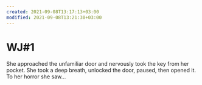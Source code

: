 ```yaml
---
created: 2021-09-08T13:17:13+03:00
modified: 2021-09-08T13:21:30+03:00
---
```


# WJ#1

She approached the unfamiliar door and nervously took the key from her pocket. She took a deep breath, unlocked the door, paused, then opened it. To her horror she saw…
